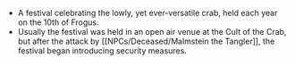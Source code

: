 - A festival celebrating the lowly, yet ever-versatile crab, held each year on the 10th of Frogus.
- Usually the festival was held in an open air venue at the Cult of the Crab, but after the attack by [[NPCs/Deceased/Malmstein the Tangler]], the festival began introducing security measures.